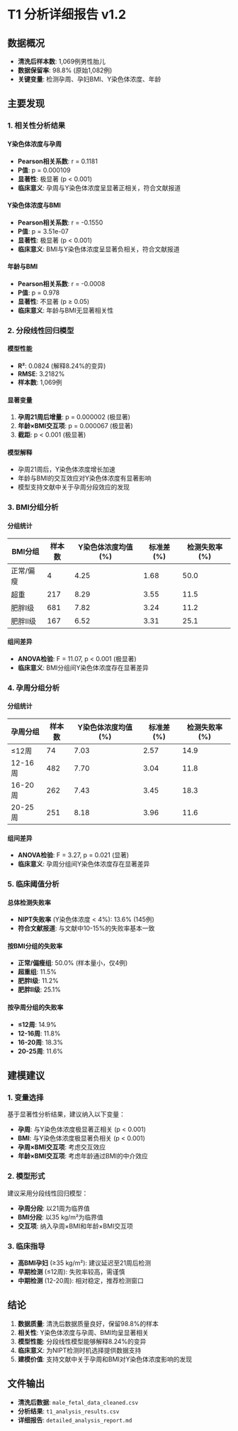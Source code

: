 # T1 分析详细报告 v1.2

## 数据概况

- **清洗后样本数**: 1,069例男性胎儿
- **数据保留率**: 98.8% (原始1,082例)
- **关键变量**: 检测孕周、孕妇BMI、Y染色体浓度、年龄

## 主要发现

### 1. 相关性分析结果

#### Y染色体浓度与孕周
- **Pearson相关系数**: r = 0.1181
- **P值**: p = 0.000109
- **显著性**: 极显著 (p < 0.001)
- **临床意义**: 孕周与Y染色体浓度呈显著正相关，符合文献报道

#### Y染色体浓度与BMI
- **Pearson相关系数**: r = -0.1550
- **P值**: p = 3.51e-07
- **显著性**: 极显著 (p < 0.001)
- **临床意义**: BMI与Y染色体浓度呈显著负相关，符合文献报道

#### 年龄与BMI
- **Pearson相关系数**: r = -0.0008
- **P值**: p = 0.978
- **显著性**: 不显著 (p ≥ 0.05)
- **临床意义**: 年龄与BMI无显著相关性

### 2. 分段线性回归模型

#### 模型性能
- **R²**: 0.0824 (解释8.24%的变异)
- **RMSE**: 3.2182%
- **样本数**: 1,069例

#### 显著变量
1. **孕周21周后增量**: p = 0.000002 (极显著)
2. **年龄×BMI交互项**: p = 0.000067 (极显著)
3. **截距**: p < 0.001 (极显著)

#### 模型解释
- 孕周21周后，Y染色体浓度增长加速
- 年龄与BMI的交互效应对Y染色体浓度有显著影响
- 模型支持文献中关于孕周分段效应的发现

### 3. BMI分组分析

#### 分组统计
| BMI分组 | 样本数 | Y染色体浓度均值(%) | 标准差(%) | 检测失败率(%) |
|---------|--------|-------------------|-----------|---------------|
| 正常/偏瘦 | 4 | 4.25 | 1.68 | 50.0 |
| 超重 | 217 | 8.29 | 3.55 | 11.5 |
| 肥胖I级 | 681 | 7.82 | 3.24 | 11.2 |
| 肥胖II级 | 167 | 6.52 | 3.31 | 25.1 |

#### 组间差异
- **ANOVA检验**: F = 11.07, p < 0.001 (极显著)
- **临床意义**: BMI分组间Y染色体浓度存在显著差异

### 4. 孕周分组分析

#### 分组统计
| 孕周分组 | 样本数 | Y染色体浓度均值(%) | 标准差(%) | 检测失败率(%) |
|----------|--------|-------------------|-----------|---------------|
| ≤12周 | 74 | 7.03 | 2.57 | 14.9 |
| 12-16周 | 482 | 7.70 | 3.04 | 11.8 |
| 16-20周 | 262 | 7.43 | 3.45 | 18.3 |
| 20-25周 | 251 | 8.18 | 3.96 | 11.6 |

#### 组间差异
- **ANOVA检验**: F = 3.27, p = 0.021 (显著)
- **临床意义**: 孕周分组间Y染色体浓度存在显著差异

### 5. 临床阈值分析

#### 总体检测失败率
- **NIPT失败率** (Y染色体浓度 < 4%): 13.6% (145例)
- **符合文献报道**: 与文献中10-15%的失败率基本一致

#### 按BMI分组的失败率
- **正常/偏瘦组**: 50.0% (样本量小，仅4例)
- **超重组**: 11.5%
- **肥胖I级**: 11.2%
- **肥胖II级**: 25.1%

#### 按孕周分组的失败率
- **≤12周**: 14.9%
- **12-16周**: 11.8%
- **16-20周**: 18.3%
- **20-25周**: 11.6%

## 建模建议

### 1. 变量选择
基于显著性分析结果，建议纳入以下变量：
- **孕周**: 与Y染色体浓度极显著正相关 (p < 0.001)
- **BMI**: 与Y染色体浓度极显著负相关 (p < 0.001)
- **孕周×BMI交互项**: 考虑交互效应
- **年龄×BMI交互项**: 考虑年龄通过BMI的中介效应

### 2. 模型形式
建议采用分段线性回归模型：
- **孕周分段**: 以21周为临界值
- **BMI分段**: 以35 kg/m²为临界值
- **交互项**: 纳入孕周×BMI和年龄×BMI交互项

### 3. 临床指导
- **高BMI孕妇** (≥35 kg/m²): 建议延迟至21周后检测
- **早期检测** (≤12周): 失败率较高，需谨慎
- **中期检测** (12-20周): 相对稳定，推荐检测窗口

## 结论

1. **数据质量**: 清洗后数据质量良好，保留98.8%的样本
2. **相关性**: Y染色体浓度与孕周、BMI均呈显著相关
3. **模型性能**: 分段线性模型能够解释8.24%的变异
4. **临床意义**: 为NIPT检测时机选择提供数据支持
5. **建模价值**: 支持文献中关于孕周和BMI对Y染色体浓度影响的发现

## 文件输出

- **清洗后数据**: `male_fetal_data_cleaned.csv`
- **分析结果**: `t1_analysis_results.csv`
- **详细报告**: `detailed_analysis_report.md`
